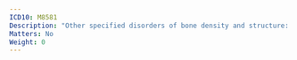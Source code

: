 ```yaml
---
ICD10: M8581
Description: "Other specified disorders of bone density and structure: Shoulder region"
Matters: No
Weight: 0
---
```

